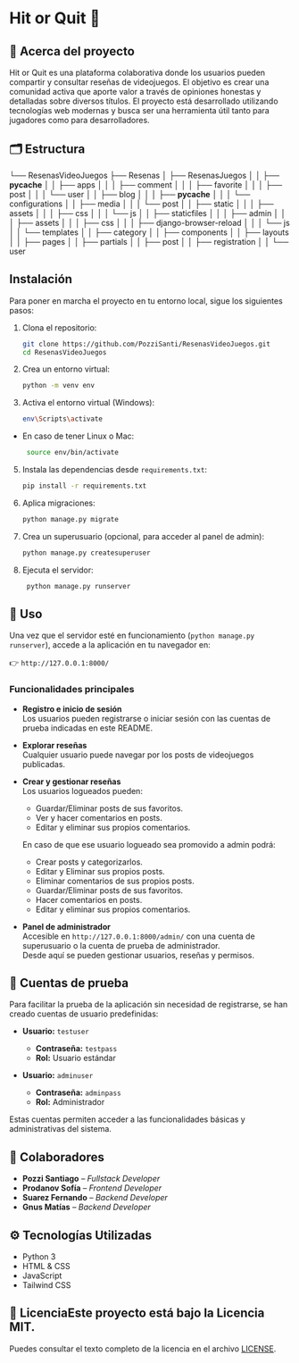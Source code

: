 # Hit or Quit 👾

## 📌 Acerca del proyecto

Hit or Quit es una plataforma colaborativa donde los usuarios pueden compartir y consultar reseñas de videojuegos. El objetivo es crear una comunidad activa que aporte valor a través de opiniones honestas y detalladas sobre diversos títulos. El proyecto está desarrollado utilizando tecnologías web modernas y busca ser una herramienta útil tanto para jugadores como para desarrolladores.

## 🗂️ Estructura

└── ResenasVideoJuegos
    ├── Resenas
    │   ├── ResenasJuegos
    │   │   ├── __pycache__
    │   │   ├── apps
    │   │   │   ├── comment
    │   │   │   ├── favorite
    │   │   │   ├── post
    │   │   │   └── user
    │   │   ├── blog
    │   │   │   ├── __pycache__
    │   │   │   └── configurations
    │   │   ├── media
    │   │   │   └── post
    │   │   ├── static
    │   │   │   ├── assets
    │   │   │   ├── css
    │   │   │   └── js
    │   │   ├── staticfiles
    │   │   │   ├── admin
    │   │   │   ├── assets
    │   │   │   ├── css
    │   │   │   ├── django-browser-reload
    │   │   │   └── js
    │   │   └── templates
    │   │       ├── category
    │   │       ├── components
    │   │       ├── layouts
    │   │       ├── pages
    │   │       ├── partials
    │   │       ├── post
    │   │       ├── registration
    │   │       └── user

## Instalación

Para poner en marcha el proyecto en tu entorno local, sigue los siguientes pasos:

1. Clona el repositorio:

   ```bash
   git clone https://github.com/PozziSanti/ResenasVideoJuegos.git
   cd ResenasVideoJuegos

2. Crea un entorno virtual:

   ```bash
   python -m venv env

3. Activa el entorno virtual (Windows):
   
   ```bash
   env\Scripts\activate
- En caso de tener Linux o Mac:

  ```bash
   source env/bin/activate
5. Instala las dependencias desde `requirements.txt`:
   
   ```bash
   pip install -r requirements.txt
   
7. Aplica migraciones:
   
   ```bash
   python manage.py migrate
   
9. Crea un superusuario (opcional, para acceder al panel de admin):
    
    ```bash
   python manage.py createsuperuser
    
11. Ejecuta el servidor:
    
    ```bash
     python manage.py runserver

## 🚀 Uso

Una vez que el servidor esté en funcionamiento (`python manage.py runserver`), accede a la aplicación en tu navegador en:

👉 `http://127.0.0.1:8000/`

### Funcionalidades principales

- **Registro e inicio de sesión**  
  Los usuarios pueden registrarse o iniciar sesión con las cuentas de prueba indicadas en este README.

- **Explorar reseñas**  
  Cualquier usuario puede navegar por los posts de videojuegos publicadas.

- **Crear y gestionar reseñas**  
  Los usuarios logueados pueden:
  - Guardar/Eliminar posts de sus favoritos.
  - Ver y hacer comentarios en posts.
  - Editar y eliminar sus propios comentarios.
 
  En caso de que ese usuario logueado sea promovido a admin podrá:
  - Crear posts y categorizarlos.
  - Editar y Eliminar sus propios posts.
  - Eliminar comentarios de sus propios posts.
  - Guardar/Eliminar posts de sus favoritos.
  - Hacer comentarios en posts.
  - Editar y eliminar sus propios comentarios.

- **Panel de administrador**  
  Accesible en `http://127.0.0.1:8000/admin/` con una cuenta de superusuario o la cuenta de prueba de administrador.  
  Desde aquí se pueden gestionar usuarios, reseñas y permisos.

## 🔑 Cuentas de prueba

Para facilitar la prueba de la aplicación sin necesidad de registrarse, se han creado cuentas de usuario predefinidas:

- **Usuario:** `testuser`
  - **Contraseña:** `testpass`
  - **Rol:** Usuario estándar

- **Usuario:** `adminuser`
  - **Contraseña:** `adminpass`
  - **Rol:** Administrador

Estas cuentas permiten acceder a las funcionalidades básicas y administrativas del sistema.

## 👥 Colaboradores

- **Pozzi Santiago** – *Fullstack Developer*
- **Prodanov Sofía** – *Frontend Developer*
- **Suarez Fernando** – *Backend Developer*
- **Gnus Matías** – *Backend Developer*

## ⚙️ Tecnologías Utilizadas
- Python 3
- HTML & CSS
- JavaScript
- Tailwind CSS

## 📄 LicenciaEste proyecto está bajo la **Licencia MIT**.  
Puedes consultar el texto completo de la licencia en el archivo [LICENSE](LICENSE).
